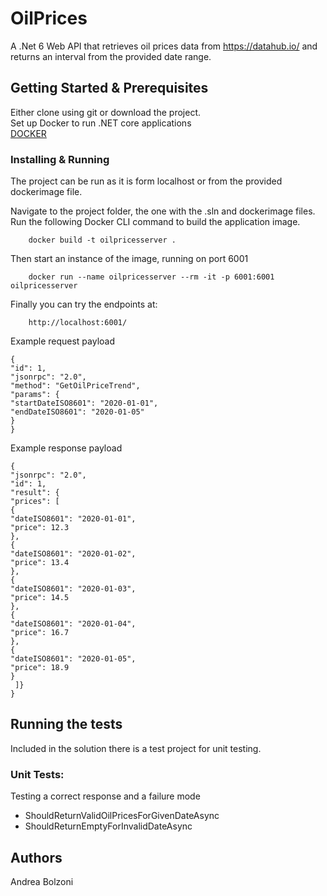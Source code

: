 # OilPrices

A .Net 6 Web API that retrieves oil prices data from https://datahub.io/ and returns an interval from the provided date range.
## Getting Started & Prerequisites

Either clone using git or download the project.  
Set up Docker to run .NET core applications  
[DOCKER](https://docs.docker.com/)


### Installing & Running
The project can be run as it is form localhost or from the provided dockerimage file.

Navigate to the project folder, the one with the .sln and dockerimage files.  
Run the following Docker CLI command to build the application image.  
```  
	docker build -t oilpricesserver .
```  
Then start an instance of the image, running on port 6001
```  
	docker run --name oilpricesserver --rm -it -p 6001:6001 oilpricesserver
```  
	
Finally you can try the endpoints at:
``` 
	http://localhost:6001/
``` 

Example request payload
``` 
{
"id": 1,
"jsonrpc": "2.0",
"method": "GetOilPriceTrend",
"params": {
"startDateISO8601": "2020-01-01",
"endDateISO8601": "2020-01-05"
}
} 
``` 
Example response payload
``` 
{
"jsonrpc": "2.0",
"id": 1,
"result": {
"prices": [
{
"dateISO8601": "2020-01-01",
"price": 12.3
},
{
"dateISO8601": "2020-01-02",
"price": 13.4
},
{
"dateISO8601": "2020-01-03",
"price": 14.5
},
{
"dateISO8601": "2020-01-04",
"price": 16.7
},
{
"dateISO8601": "2020-01-05",
"price": 18.9
}
 ]}
}
``` 

## Running the tests
Included in the solution there is a test project for unit testing.  

### Unit Tests: 
  Testing a correct response and a failure mode
 * ShouldReturnValidOilPricesForGivenDateAsync  
 * ShouldReturnEmptyForInvalidDateAsync  


## Authors  

Andrea Bolzoni  
